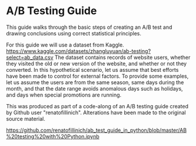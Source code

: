 # A/B Testing Guide

This guide walks through the basic steps of creating an A/B test and drawing conclusions using correct statistical principles.

For this guide we will use a dataset from Kaggle. https://www.kaggle.com/datasets/zhangluyuan/ab-testing?select=ab_data.csv The dataset contains records of website users, whether they visited the old or new version of the website, and whether or not they converted. In this hypothetical scenario, let us assume that best efforts have been made to control for external factors. To provide some examples, let us assume the users are from the same season, same days during the month, and that the date range avoids anomalous days such as holidays, and days when special promotions are running.

This was produced as part of a code-along of an A/B testing guide created by Github user "renatofillinich". Alterations have been made to the original source material.

https://github.com/renatofillinich/ab_test_guide_in_python/blob/master/AB%20testing%20with%20Python.ipynb
